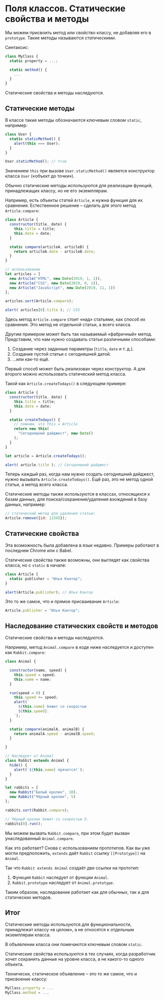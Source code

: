 # Поля классов. Статические свойства и методы

Мы можем присвоить метод или свойство классу, не добавляя его в `prototype`. Такие методы называются *статическими*.

Синтаксис:

```javascript
class MyClass {
  static property = ...;

  static method() {
    ...
  }
}
```

Статические свойства и методы наследуются.

## Статические методы

В классе такие методы обозначаются ключевым словом `static`, например:

```javascript
class User {
  static staticMethod() {
    alert(this === User);
  }
}

User.staticMethod(); // true
```

Значением `this` при вызове `User.staticMethod()` является конструктор класса `User` («объект до точки»).

Обычно статические методы используются для реализации функций, принадлежащих классу, но не его экземплярам.

Например, есть объекты статей `Article`, и нужна функция для их сравнения. Естественное решение – сделать для этого метод `Article.compare`:

```javascript
class Article {
  constructor(title, date) {
    this.title = title;
    this.date = date;
  }

  static compare(articleA, articleB) {
    return articleA.date - articleB.date;
  }
}

// использование
let articles = [
  new Article("HTML", new Date(2019, 1, 1)),
  new Article("CSS", new Date(2019, 0, 1)),
  new Article("JavaScript", new Date(2019, 11, 1))
];

articles.sort(Article.compare);

alert( articles[0].title ); // CSS
```

Здесь метод `Article.compare` стоит «над» статьями, как способ их сравнения. Это метод не отдельной статьи, а всего класса.

Другим примером может быть так называемый «фабричный» метод. Представим, что нам нужно создавать статьи различными способами:

1. Создание через заданные параметры (`title`, `date` и т. д.).
2. Создание пустой статьи с сегодняшней датой.
3. …или как-то ещё.

Первый способ может быть реализован через конструктор. А для второго можно использовать статический метод класса.

Такой как `Article.createTodays()` в следующем примере:

```javascript
class Article {
  constructor(title, date) {
    this.title = title;
    this.date = date;
  }

  static createTodays() {
    // помним, что this = Article
    return new this(
      "Сегодняшний дайджест", new Date()
    );
  }
}

let article = Article.createTodays();

alert( article.title ); // Сегодняшний дайджест
```

Теперь каждый раз, когда нам нужно создать сегодняшний дайджест, нужно вызывать `Article.createTodays()`. Ещё раз, это не метод одной статьи, а метод всего класса.

Статические методы также используются в классах, относящихся к базам данных, для поиска/сохранения/удаления вхождений в базу данных, например:

```javascript
// статический метод для удаления статьи:
Article.remove({id: 12345});
```

## Статические свойства

Эта возможность была добавлена в язык недавно. Примеры работают в последнем Chrome или с Babel.

Статические свойства также возможны, они выглядят как свойства класса, но с `static` в начале:

```javascript
class Article {
  static publisher = "Илья Кантор";
}

alert(Article.publisher); // Илья Кантор
```

Это то же самое, что и прямое присваивание `Article`:

```javascript
Article.publisher = "Илья Кантор";
```

## Наследование статических свойств и методов

Статические свойства и методы наследуются.

Например, метод `Animal.compare` в коде ниже наследуется и доступен как `Rabbit.compare`:

```javascript
class Animal {

  constructor(name, speed) {
    this.speed = speed;
    this.name = name;
  }

  run(speed = 0) {
    this.speed += speed;
    alert(`
      ${this.name} бежит со скоростью
      ${this.speed}.
    `);
  }

  static compare(animalA, animalB) {
    return animalA.speed - animalB.speed;
  }

}

// Наследует от Animal
class Rabbit extends Animal {
  hide() {
    alert(`${this.name} прячется!`);
  }
}

let rabbits = [
  new Rabbit("Белый кролик", 10),
  new Rabbit("Чёрный кролик", 5)
];

rabbits.sort(Rabbit.compare);

// Чёрный кролик бежит со скоростью 5.
rabbits[0].run();
```

Мы можем вызвать `Rabbit.compare`, при этом будет вызван унаследованный `Animal.compare`.

Как это работает? Снова с использованием прототипов. Как вы уже могли предположить, `extends` даёт `Rabbit` ссылку `[[Prototype]]` на `Animal`.

Так что `Rabbit extends Animal` создаёт две ссылки на прототип:

1. Функция `Rabbit` наследует от функции `Animal`.
2. `Rabbit.prototype` наследует от `Animal.prototype`.

Таким образом, наследование работает как для обычных, так и для статических методов.

## Итог

Статические методы используются для функциональности, принадлежат классу «в целом», а не относятся к отдельным экземплярам класса.

В объявлении класса они помечаются ключевым словом `static`.

Статические свойства используются в тех случаях, когда разработчик хочет сохранить данные на уровне класса, а не какого-то одного объекта.

Технически, статическое объявление – это то же самое, что и присвоение классу:

```javascript
MyClass.property = ...
MyClass.method = ...
```
